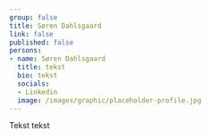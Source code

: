 ```yaml
---
group: false
title: Søren Dahlsgaard
link: false
published: false
persons:
- name: Søren Dahlsgaard
  title: tekst
  bio: tekst
  socials:
  - Linkedin
  image: /images/graphic/placeholder-profile.jpg
---
```

Tekst tekst